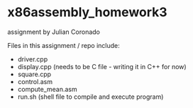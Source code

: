# x86assembly_homework3

assignment by Julian Coronado

Files in this assignment / repo include:
+ driver.cpp
+ display.cpp (needs to be C file - writing it in C++ for now)
+ square.cpp
+ control.asm
+ compute_mean.asm
+ run.sh (shell file to compile and execute program)
